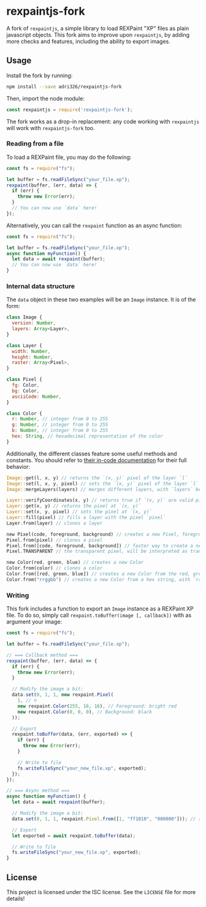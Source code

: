# rexpaintjs-fork

A fork of `rexpaintjs`, a simple library to load REXPaint "XP" files as plain javascript objects.
This fork aims to improve upon `rexpaintjs`, by adding more checks and features, including the ability to export images.

## Usage

Install the fork by running:

```sh
npm install --save adri326/rexpaintjs-fork
```

Then, import the node module:

```js
const rexpaintjs = require('rexpaintjs-fork');
```

The fork works as a drop-in replacement: any code working with `rexpaintjs` will work with `rexpaintjs-fork` too.

### Reading from a file

To load a REXPaint file, you may do the following:

```js
const fs = require("fs");

let buffer = fs.readFileSync("your_file.xp");
rexpaint(buffer, (err, data) => {
  if (err) {
    throw new Error(err);
  }
  // You can now use `data` here!
});
```

Alternatively, you can call the `rexpaint` function as an async function:

```js
const fs = require("fs");

let buffer = fs.readFileSync("your_file.xp");
async function myFunction() {
  let data = await rexpaint(buffer);
  // You can now use `data` here!
}
```

### Internal data structure

The `data` object in these two examples will be an `Image` instance. It is of the form:

```js
class Image {
  version: Number,
  layers: Array<Layer>,
}

class Layer {
  width: Number,
  height: Number,
  raster: Array<Pixel>,
}

class Pixel {
  fg: Color,
  bg: Color,
  asciiCode: Number,
}

class Color {
  r: Number, // integer from 0 to 255
  g: Number, // integer from 0 to 255
  b: Number, // integer from 0 to 255
  hex: String, // hexadecimal representation of the color
}
```

Additionally, the different classes feature some useful methods and constants.
You should refer to [their in-code documentation](https://github.com/adri326/rexpaintjs-fork/blob/master/index.js) for their full behavior:

```rs
Image::get(l, x, y) // returns the `(x, y)` pixel of the layer `l`
Image::set(l, x, y, pixel) // sets the `(x, y)` pixel of the layer `l`
Image::mergeLayers(layers) // merges different layers, with `layers` being an array of indices, a single index or "all"

Layer::verifyCoordinates(x, y) // returns true if `(x, y)` are valid pixel coordinates for that layer
Layer::get(x, y) // returns the pixel at `(x, y)`
Layer::set(x, y, pixel) // sets the pixel at `(x, y)`
Layer::fill(pixel) // fills a layer with the pixel `pixel`
Layer.from(layer) // clones a layer

new Pixel(code, foreground, background) // creates a new Pixel, foreground and background should be Color instances
Pixel.from(pixel) // clones a pixel
Pixel.from([code, foreground, background]) // faster way to create a new Pixel, as foreground and background are passed to Color.from
Pixel.TRANSPARENT // the transparent pixel, will be interpreted as transparent by Image::mergeLayers

new Color(red, green, blue) // creates a new Color
Color.from(color) // clones a color
Color.from([red, green, blue]) // creates a new Color from the red, green and blue components
Color.from("rrggbb") // creates a new Color from a hex string, with `rr` the red channel, `gg` the green channel and `bb` the blue channel
```

### Writing

This fork includes a function to export an `Image` instance as a REXPaint XP file.
To do so, simply call `rexpaint.toBuffer(image [, callback])` with as argument your image:

```js
const fs = require("fs");

let buffer = fs.readFileSync("your_file.xp");

// === Callback method ===
rexpaint(buffer, (err, data) => {
  if (err) {
    throw new Error(err);
  }

  // Modify the image a bit:
  data.set(0, 1, 1, new rexpaint.Pixel(
    1, // ☺
    new rexpaint.Color(255, 16, 16), // Foreground: bright red
    new rexpaint.Color(0, 0, 0), // Background: black
  ));

  // Export
  rexpaint.toBuffer(data, (err, exported) => {
    if (err) {
      throw new Error(err);
    }

    // Write to file
    fs.writeFileSync("your_new_file.xp", exported);
  });
});

// === Async method ===
async function myFunction() {
  let data = await rexpaint(buffer);

  // Modify the image a bit:
  data.set(0, 1, 1, rexpaint.Pixel.from([1, "ff1010", "000000"])); // red on black ☺

  // Export
  let exported = await rexpaint.toBuffer(data);

  // Write to file
  fs.writeFileSync("your_new_file.xp", exported);
}
```

## License

This project is licensed under the ISC license. See the `LICENSE` file for more details!
